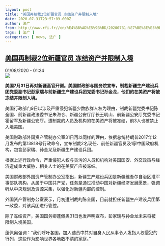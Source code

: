 ```yaml
---
layout: post
title: "美国再制裁2位新疆官员 冻结资产并限制入境"
date: 2020-07-31T23:57:09.000Z
author: 法广
from: http://www.rfi.fr//cn/%E4%B8%AD%E5%9B%BD/20200731-%E7%BE%8E%E5%9B%BD%E5%86%8D%E5%88%B6%E8%A3%812%E4%BD%8D%E6%96%B0%E7%96%86%E5%AE%98%E5%91%98-%E5%86%BB%E7%BB%93%E8%B5%84%E4%BA%A7%E5%B9%B6%E9%99%90%E5%88%B6%E5%85%A5%E5%A2%83
tags: [ 法广 ]
categories: [ news, 法广 ]
---
```

<!--1596239829000-->
[美国再制裁2位新疆官员 冻结资产并限制入境](http://www.rfi.fr//cn/%E4%B8%AD%E5%9B%BD/20200731-%E7%BE%8E%E5%9B%BD%E5%86%8D%E5%88%B6%E8%A3%812%E4%BD%8D%E6%96%B0%E7%96%86%E5%AE%98%E5%91%98-%E5%86%BB%E7%BB%93%E8%B5%84%E4%BA%A7%E5%B9%B6%E9%99%90%E5%88%B6%E5%85%A5%E5%A2%83)
------

<div>
<div>01/08/2020 - 01:24</div><img src="https://s.rfi.fr/media/display/3094669c-cd97-11ea-aa6c-005056a964fe/w:310/p:16x9/Ma%20publication%20%282%29.jpg"><p><strong>美国7月31日再对新疆高官开铡。美国财政部与国务院宣布，制裁新疆生产建设兵团党委副书记彭家瑞与前新疆生产建设兵团党委书记孙金龙，他们的在美资产将被冻结并限制入境。</strong></p><div class="t-content__body u-clearfix"><div class="m-interstitial"></div><p>美国行政部门9日以涉及严重侵犯新疆少数族群人权为理由，制裁新疆党委书记陈全国、前新疆政法委书记朱海仑、新疆公安厅厅长王明山、前新疆公安厅党委书记霍留军及新疆公安厅。遭制裁的人员及机构的在美资产将被冻结，前3人也被禁止入境美国。</p><p>美国财政部外国资产管制办公室31日再以同样的理由，依据总统特朗普2017年12月发布的第13818号行政命令，宣布制裁2名现任、前任新疆官员及1家中国政府机构，包含彭家瑞、孙金龙及新疆生产建设兵团。</p><p>根据上述行政命令，严重侵犯人权与贪污的人员和机构对美国国安、外交政策与经济造成重大威胁，相关人士的在美资产应被冻结。</p><p>美国财政部外国资产管制办公室指出，新疆生产建设兵团是新疆维吾尔自治区准军事部队机构，从属于中国共产党，任务是通过推动中国对新疆经济发展愿景，强调听从中央规划及资源采集，以强化对新疆内部的控制。</p><p>外国资产管制办公室表示，月初遭制裁的陈全国，目前就担任新疆生产建设兵团第一政委，对该兵团进行管控。</p><p>除了冻结资产，美国国务卿蓬佩奥31日也发声明宣布，彭家瑞与孙金龙未来将被限制入境美国。</p><p>蓬佩奥强调：“我们呼吁各国，加入谴责中共对自身人民从事令人发指人权侵犯的行列，这些作为影响世界各地数不清的家庭。”</p><p> </p><div class="o-self-promo o-self-promo--nl o-self-promo--hidden" data-selfpromo-newsletter></div><div class="o-self-promo o-self-promo--app o-self-promo--hidden" data-selfpromo-app></div></div>
</div>
